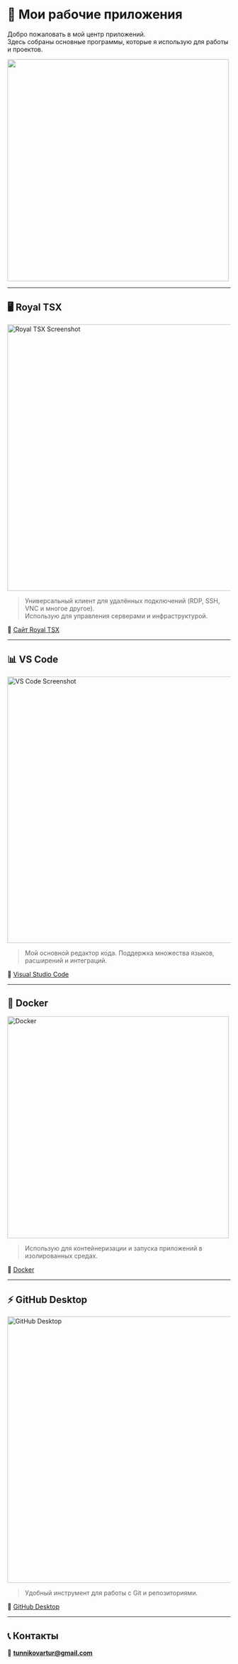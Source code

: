 # 🚀 Мои рабочие приложения  

Добро пожаловать в мой центр приложений.  
Здесь собраны основные программы, которые я использую для работы и проектов.  

<img src="https://media.giphy.com/media/qgQUggAC3Pfv687qPC/giphy.gif" width="500"/>  

---

## 🖥️ Royal TSX  

<img src="https://www.royaltsx.com/static/img/macbook_tsx.png" alt="Royal TSX Screenshot" width="600"/>  

> Универсальный клиент для удалённых подключений (RDP, SSH, VNC и многое другое).  
Использую для управления серверами и инфраструктурой.  

🔗 [Сайт Royal TSX](https://www.royaltsx.com)  

---

## 📊 VS Code  

<img src="https://code.visualstudio.com/assets/home/home-screenshot-mac-2x.png" alt="VS Code Screenshot" width="600"/>  

> Мой основной редактор кода. Поддержка множества языков, расширений и интеграций.  

🔗 [Visual Studio Code](https://code.visualstudio.com/)  

---

## 🐳 Docker  

<img src="https://www.docker.com/wp-content/uploads/2022/03/Moby-run.png" alt="Docker" width="500"/>  

> Использую для контейнеризации и запуска приложений в изолированных средах.  

🔗 [Docker](https://www.docker.com/)  

---

## ⚡ GitHub Desktop  

<img src="https://desktop.github.com/images/github-desktop-screenshot.png" alt="GitHub Desktop" width="600"/>  

> Удобный инструмент для работы с Git и репозиториями.  

🔗 [GitHub Desktop](https://desktop.github.com/)  

---


## 📞 Контакты  

📧 **tunnikovartur@gmail.com**  
